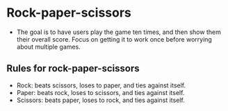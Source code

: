 # Rock-paper-scissors

* The goal is to have users play the game ten times, and then show them their overall score. Focus on getting it to work once before worrying about multiple games.

## Rules for rock-paper-scissors

* Rock: beats scissors, loses to paper, and ties against itself.
* Paper: beats rock, loses to scissors, and ties against itself.
* Scissors: beats paper, loses to rock, and ties against itself.